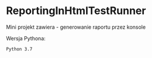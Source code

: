 # ReportingInHtmlTestRunner

Mini projekt zawiera -  generowanie raportu przez konsole 


Wersja Pythona:

    Python 3.7
